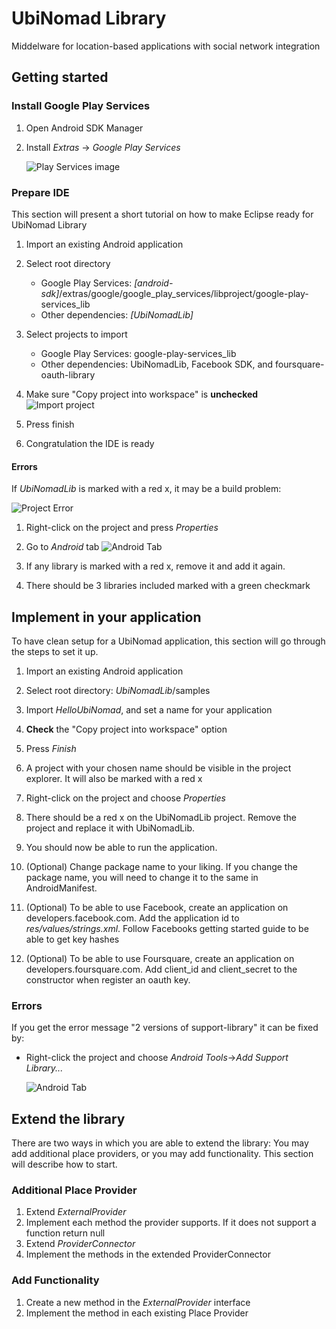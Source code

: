 UbiNomad Library
================

Middelware for location-based applications with social network integration



## Getting started

### Install Google Play Services

1. Open Android SDK Manager
2. Install *Extras* -> *Google Play Services*
   
   ![Play Services image](https://github.com/vegaen/UbiNomadLib/raw/master/screenshots/AndroidSDK.png)


### Prepare IDE
This section will present a short tutorial on how to make Eclipse ready for UbiNomad Library

1. Import an existing Android application
2. Select root directory
	- Google Play Services:  *[android-sdk]*/extras/google/google_play_services/libproject/google-play-services_lib
	- Other dependencies: *[UbiNomadLib]*

3. Select projects to import 
	- Google Play Services:  google-play-services_lib
	- Other dependencies: UbiNomadLib, Facebook SDK, and foursquare-oauth-library 

4. Make sure "Copy project into workspace" is **unchecked**
   ![Import project](https://github.com/vegaen/UbiNomadLib/raw/master/screenshots/ImportLibraries.png)

5. Press finish
5. Congratulation the IDE is ready

#### Errors
If *UbiNomadLib* is marked with a red x, it may be a build problem:

![Project Error](https://github.com/vegaen/UbiNomadLib/raw/master/screenshots/ProjectErrorX.png)

1. Right-click on the project and press *Properties* 
2. Go to *Android* tab
   ![Android Tab](https://github.com/vegaen/UbiNomadLib/raw/master/screenshots/AndroidTab.png)

3. If any library is marked with a red x, remove it and add it again.
4. There should be 3 libraries included marked with a green checkmark


## Implement in your application

To have clean setup for a UbiNomad application, this section will go through the steps to set it up.  

1. Import an existing Android application
2. Select root directory: *UbiNomadLib*/samples
3. Import *HelloUbiNomad*, and set a name for your application
4. **Check** the "Copy project into workspace" option
5. Press *Finish*
6. A project with your chosen name should be visible in the project explorer. It will also be marked with a red x
7. Right-click on the project and choose *Properties*
8. There should be a red x on the UbiNomadLib project. Remove the project and replace it with UbiNomadLib.
9. You should now be able to run the application.
10. (Optional) Change package name to your liking. If you change the package name, you will need to change it to the same in AndroidManifest.

11. (Optional) To be able to use Facebook, create an application on developers.facebook.com. Add the application id to *res/values/strings.xml*. Follow Facebooks getting started guide to be able to get key hashes

12. (Optional) To be able to use Foursquare, create an application on developers.foursquare.com. Add client_id and client_secret to the constructor when register an oauth key.

### Errors
If you get the error message "2 versions of support-library" it can be fixed by:

- Right-click the project and choose *Android Tools*->*Add Support Library...*

   ![Android Tab](https://github.com/vegaen/UbiNomadLib/raw/master/screenshots/AddSupportLibrary.png)


## Extend the library
There are two ways in which you are able to extend the library: You may add additional place providers, or you may add functionality. This section will describe how to start.

### Additional Place Provider

1. Extend *ExternalProvider*
2. Implement each method the provider supports. If it does not support a function return null
3. Extend *ProviderConnector*
4. Implement the methods in the extended ProviderConnector


### Add Functionality
1. Create a new method in the *ExternalProvider* interface
2. Implement the method in each existing Place Provider

